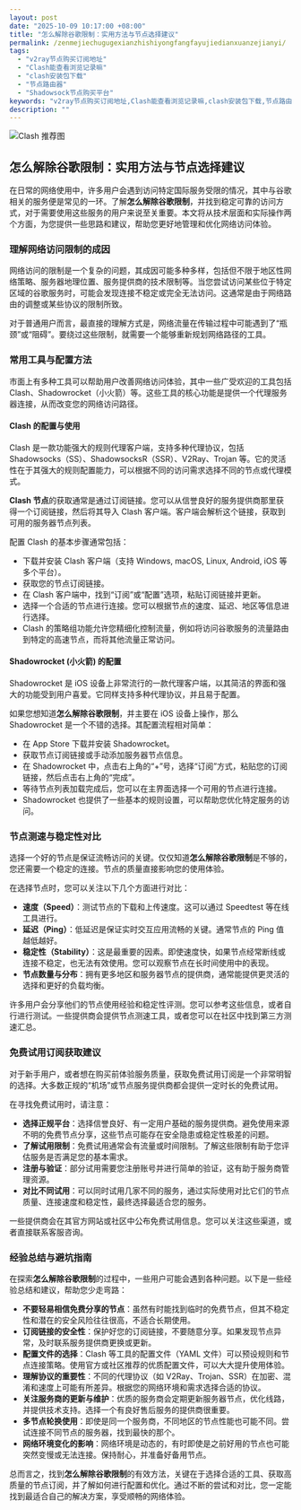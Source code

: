 ```yaml
---
layout: post
date: "2025-10-09 10:17:00 +08:00"
title: "怎么解除谷歌限制：实用方法与节点选择建议"
permalink: /zenmejiechugugexianzhishiyongfangfayujiedianxuanzejianyi/
tags:
  - "v2ray节点购买订阅地址"
  - "Clash能查看浏览记录嘛"
  - "clash安装包下载"
  - "节点路由器"
  - "Shadowsock节点购买平台"
keywords: "v2ray节点购买订阅地址,Clash能查看浏览记录嘛,clash安装包下载,节点路由器,Shadowsock节点购买平台"
description: ""
---
```


![Clash 推荐图](https://clashjd.github.io/assets/img/clash订阅节点购买.png)

## 怎么解除谷歌限制：实用方法与节点选择建议


<p>在日常的网络使用中，许多用户会遇到访问特定国际服务受限的情况，其中与谷歌相关的服务便是常见的一环。了解<strong>怎么解除谷歌限制</strong>，并找到稳定可靠的访问方式，对于需要使用这些服务的用户来说至关重要。本文将从技术层面和实际操作两个方面，为您提供一些思路和建议，帮助您更好地管理和优化网络访问体验。</p>

<h3>理解网络访问限制的成因</h3>

<p>网络访问的限制是一个复杂的问题，其成因可能多种多样，包括但不限于地区性网络策略、服务器地理位置、服务提供商的技术限制等。当您尝试访问某些位于特定区域的谷歌服务时，可能会发现连接不稳定或完全无法访问。这通常是由于网络路由的调整或某些协议的限制所致。</p>

<p>对于普通用户而言，最直接的理解方式是，网络流量在传输过程中可能遇到了“瓶颈”或“阻碍”。要绕过这些限制，就需要一个能够重新规划网络路径的工具。</p>

<h3>常用工具与配置方法</h3>

<p>市面上有多种工具可以帮助用户改善网络访问体验，其中一些广受欢迎的工具包括 Clash、Shadowrocket（小火箭）等。这些工具的核心功能是提供一个代理服务器连接，从而改变您的网络访问路径。</p>

<h4>Clash 的配置与使用</h4>

<p>Clash 是一款功能强大的规则代理客户端，支持多种代理协议，包括 Shadowsocks（SS）、ShadowsocksR（SSR）、V2Ray、Trojan 等。它的灵活性在于其强大的规则配置能力，可以根据不同的访问需求选择不同的节点或代理模式。</p>

<p><strong>Clash 节点</strong>的获取通常是通过订阅链接。您可以从信誉良好的服务提供商那里获得一个订阅链接，然后将其导入 Clash 客户端。客户端会解析这个链接，获取到可用的服务器节点列表。</p>

<p>配置 Clash 的基本步骤通常包括：</p>
<ul>
    <li>下载并安装 Clash 客户端（支持 Windows, macOS, Linux, Android, iOS 等多个平台）。</li>
    <li>获取您的节点订阅链接。</li>
    <li>在 Clash 客户端中，找到“订阅”或“配置”选项，粘贴订阅链接并更新。</li>
    <li>选择一个合适的节点进行连接。您可以根据节点的速度、延迟、地区等信息进行选择。</li>
    <li>Clash 的策略组功能允许您精细化控制流量，例如将访问谷歌服务的流量路由到特定的高速节点，而将其他流量正常访问。</li>
</ul>

<h4>Shadowrocket (小火箭) 的配置</h4>

<p>Shadowrocket 是 iOS 设备上非常流行的一款代理客户端，以其简洁的界面和强大的功能受到用户喜爱。它同样支持多种代理协议，并且易于配置。</p>

<p>如果您想知道<strong>怎么解除谷歌限制</strong>，并主要在 iOS 设备上操作，那么 Shadowrocket 是一个不错的选择。其配置流程相对简单：</p>
<ul>
    <li>在 App Store 下载并安装 Shadowrocket。</li>
    <li>获取节点订阅链接或手动添加服务器节点信息。</li>
    <li>在 Shadowrocket 中，点击右上角的“+”号，选择“订阅”方式，粘贴您的订阅链接，然后点击右上角的“完成”。</li>
    <li>等待节点列表加载完成后，您可以在主界面选择一个可用的节点进行连接。</li>
    <li>Shadowrocket 也提供了一些基本的规则设置，可以帮助您优化特定服务的访问。</li>
</ul>

<h3>节点测速与稳定性对比</h3>

<p>选择一个好的节点是保证流畅访问的关键。仅仅知道<strong>怎么解除谷歌限制</strong>是不够的，您还需要一个稳定的连接。节点的质量直接影响您的使用体验。</p>

<p>在选择节点时，您可以关注以下几个方面进行对比：</p>
<ul>
    <li><strong>速度（Speed）</strong>：测试节点的下载和上传速度。这可以通过 Speedtest 等在线工具进行。</li>
    <li><strong>延迟（Ping）</strong>：低延迟是保证实时交互应用流畅的关键。通常节点的 Ping 值越低越好。</li>
    <li><strong>稳定性（Stability）</strong>：这是最重要的因素。即使速度快，如果节点经常断线或连接不稳定，也无法有效使用。您可以观察节点在长时间使用中的表现。</li>
    <li><strong>节点数量与分布</strong>：拥有更多地区和服务器节点的提供商，通常能提供更灵活的选择和更好的负载均衡。</li>
</ul>

<p>许多用户会分享他们的节点使用经验和稳定性评测。您可以参考这些信息，或者自行进行测试。一些提供商会提供节点测速工具，或者您可以在社区中找到第三方测速汇总。</p>

<h3>免费试用订阅获取建议</h3>

<p>对于新手用户，或者想在购买前体验服务质量，获取免费试用订阅是一个非常明智的选择。大多数正规的“机场”或节点服务提供商都会提供一定时长的免费试用。</p>

<p>在寻找免费试用时，请注意：</p>
<ul>
    <li><strong>选择正规平台</strong>：选择信誉良好、有一定用户基础的服务提供商。避免使用来源不明的免费节点分享，这些节点可能存在安全隐患或稳定性极差的问题。</li>
    <li><strong>了解试用限制</strong>：免费试用通常会有流量或时间限制。了解这些限制有助于您评估服务是否满足您的基本需求。</li>
    <li><strong>注册与验证</strong>：部分试用需要您注册账号并进行简单的验证，这有助于服务商管理资源。</li>
    <li><strong>对比不同试用</strong>：可以同时试用几家不同的服务，通过实际使用对比它们的节点质量、连接速度和稳定性，最终选择最适合您的服务。</li>
</ul>

<p>一些提供商会在其官方网站或社区中公布免费试用信息。您可以关注这些渠道，或者直接联系客服咨询。</p>

<h3>经验总结与避坑指南</h3>

<p>在探索<strong>怎么解除谷歌限制</strong>的过程中，一些用户可能会遇到各种问题。以下是一些经验总结和建议，帮助您少走弯路：</p>

<ul>
    <li><strong>不要轻易相信免费分享的节点</strong>：虽然有时能找到临时的免费节点，但其不稳定性和潜在的安全风险往往很高，不适合长期使用。</li>
    <li><strong>订阅链接的安全性</strong>：保护好您的订阅链接，不要随意分享。如果发现节点异常，及时联系服务提供商更换或更新。</li>
    <li><strong>配置文件的选择</strong>：Clash 等工具的配置文件（YAML 文件）可以预设规则和节点连接策略。使用官方或社区推荐的优质配置文件，可以大大提升使用体验。</li>
    <li><strong>理解协议的重要性</strong>：不同的代理协议（如 V2Ray、Trojan、SSR）在加密、混淆和速度上可能有所差异。根据您的网络环境和需求选择合适的协议。</li>
    <li><strong>关注服务商的更新与维护</strong>：优质的服务商会定期更新服务器节点，优化线路，并提供技术支持。选择一个有良好售后服务的提供商很重要。</li>
    <li><strong>多节点轮换使用</strong>：即使是同一个服务商，不同地区的节点性能也可能不同。尝试连接不同节点的服务器，找到最快的那个。</li>
    <li><strong>网络环境变化的影响</strong>：网络环境是动态的，有时即使是之前好用的节点也可能突然变慢或无法连接。保持耐心，并准备好备用节点。</li>
</ul>

<p>总而言之，找到<strong>怎么解除谷歌限制</strong>的有效方法，关键在于选择合适的工具、获取高质量的节点订阅，并了解如何进行配置和优化。通过不断的尝试和对比，您一定能找到最适合自己的解决方案，享受顺畅的网络体验。</p>